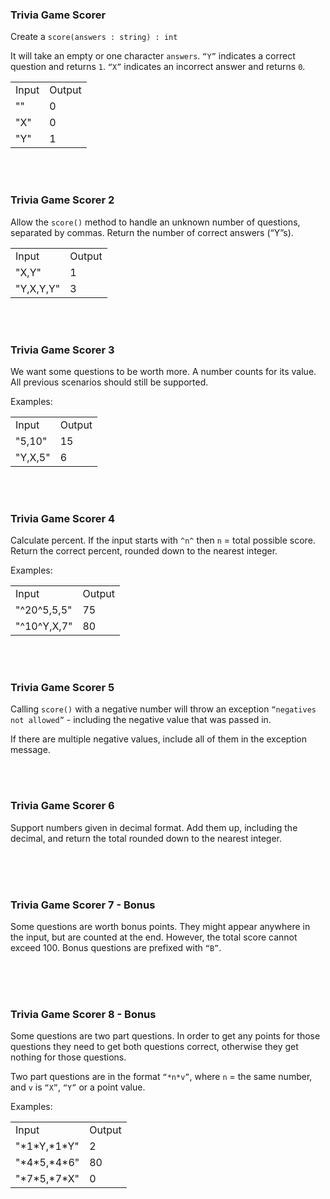 ### Trivia Game Scorer
Create a `score(answers : string) : int` 
 
It will take an empty or one character `answers`. `“Y”` indicates a correct question and returns `1`. `“X”` indicates an incorrect answer and returns `0`.

<table>
    <tr>
        <td>Input</td>
        <td>Output</td>
    </tr>
    <tr>
        <td>""</td>
        <td>0</td>
    </tr>
    <tr>
        <td>"X"</td>
        <td>0</td>
    </tr>
    <tr>
        <td>"Y"</td>
        <td>1</td>
    </tr>
</table>

<br/><br/>

### Trivia Game Scorer 2
Allow the `score()` method to handle an unknown number of questions, separated by commas. Return the number of correct answers (“Y”s). 

<table>
    <tr>
        <td>Input</td>
        <td>Output</td>
    </tr>
    <tr>
        <td>"X,Y"</td>
        <td>1</td>
    </tr>
    <tr>
        <td>"Y,X,Y,Y"</td>
        <td>3</td>
    </tr>
</table>

<br/><br/>


### Trivia Game Scorer 3
We want some questions to be worth more. A number counts for its value. All previous scenarios should still be supported.  
  
Examples:

<table>
    <tr>
        <td>Input</td>
        <td>Output</td>
    </tr>
    <tr>
        <td>"5,10"</td>
        <td>15</td>
    </tr>
    <tr>
        <td>"Y,X,5"</td>
        <td>6</td>
    </tr>
</table>

<br/><br/>

### Trivia Game Scorer 4
Calculate percent. If the input starts with `^n^` then `n` = total possible score. Return the correct percent, rounded down to the nearest integer. 
  
Examples:

<table>
    <tr>
        <td>Input</td>
        <td>Output</td>
    </tr>
    <tr>
        <td>"^20^5,5,5"</td>
        <td>75</td>
    </tr>
    <tr>
        <td>"^10^Y,X,7"</td>
        <td>80</td>
    </tr>
</table>

<br/><br/>

### Trivia Game Scorer 5
Calling `score()` with a negative number will throw an exception `“negatives not allowed”` - including the negative value that was passed in.

If there are multiple negative values, include all of them in the exception message.

<br/><br/>

### Trivia Game Scorer 6
Support numbers given in decimal format.  Add them up, including the decimal, and return the total rounded down to the nearest integer. 

<br/><br/><br/>

### Trivia Game Scorer 7 - Bonus

Some questions are worth bonus points. They might appear anywhere in the input, but are counted at the end. However, the total score cannot exceed 100. Bonus questions are prefixed with `“B”`.

<br/><br/><br/>

### Trivia Game Scorer 8 - Bonus
Some questions are two part questions. In order to get any points for those questions they need to get both questions correct, otherwise they get nothing for those questions.

Two part questions are in the format `“*n*v”`, where `n` = the same number, and `v` is `“X”`, `“Y”` or a point value.

Examples:

<table>
    <tr>
        <td>Input</td>
        <td>Output</td>
    </tr>
    <tr>
        <td>"*1*Y,*1*Y"</td>
        <td>2</td>
    </tr>
    <tr>
        <td>"*4*5,*4*6"</td>
        <td>80</td>
    </tr>
    <tr>
        <td>"*7*5,*7*X"</td>
        <td>0</td>
    </tr>
</table>
